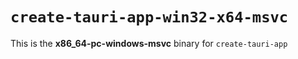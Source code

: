 # `create-tauri-app-win32-x64-msvc`

This is the **x86_64-pc-windows-msvc** binary for `create-tauri-app`
